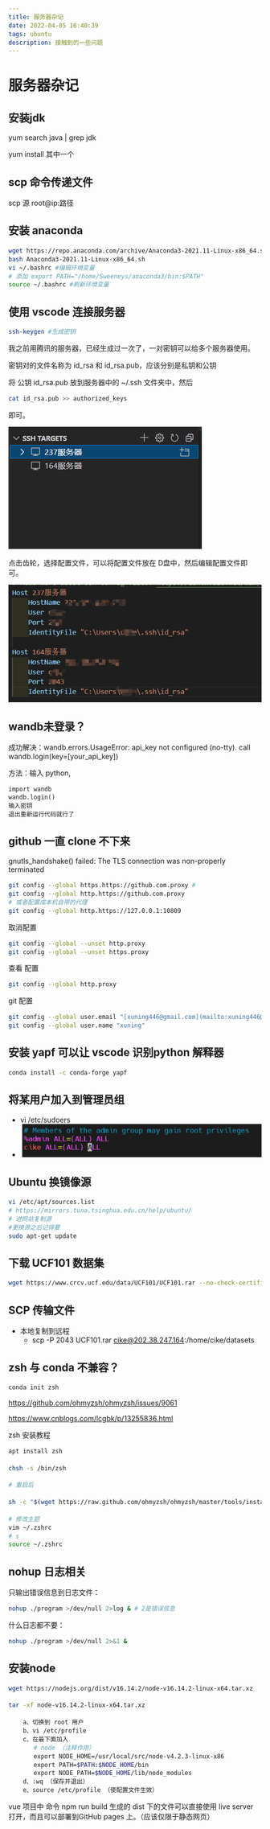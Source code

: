 ```yaml
---
title: 服务器杂记
date: 2022-04-05 16:40:39
tags: ubuntu
description: 接触到的一些问题
---
```


# 服务器杂记

## 安装jdk

yum search java | grep jdk

yum install 其中一个

## scp 命令传递文件

scp 源 root@ip:路径

## 安装 anaconda

```bash
wget https://repo.anaconda.com/archive/Anaconda3-2021.11-Linux-x86_64.sh
bash Anaconda3-2021.11-Linux-x86_64.sh
vi ~/.bashrc #编辑环境变量
# 添加 export PATH="/home/Sweeneys/anaconda3/bin:$PATH"
source ~/.bashrc #刷新环境变量
```

## 使用 vscode 连接服务器

```bash
ssh-keygen #生成密钥
```

我之前用腾讯的服务器，已经生成过一次了，一对密钥可以给多个服务器使用。

密钥对的文件名称为 id_rsa 和 id_rsa.pub，应该分别是私钥和公钥

将 公钥 id_rsa.pub 放到服务器中的 ~/.ssh 文件夹中，然后

```bash
cat id_rsa.pub >> authorized_keys
```

即可。

![](服务器杂记/2022-04-05-16-38-14-image.png)

点击齿轮，选择配置文件，可以将配置文件放在 D盘中，然后编辑配置文件即可。

![](服务器杂记/2022-04-05-16-38-21-image.png)

## wandb未登录？

成功解决：wandb.errors.UsageError: api_key not configured (no-tty). call wandb.login(key=[your_api_key])

方法：输入 python, 

```
import wandb
wandb.login()
输入密钥
退出重新运行代码就行了
```

## github 一直 clone 不下来

gnutls_handshake() failed: The TLS connection was non-properly terminated

```bash
git config --global https.https://github.com.proxy # 
git config --global http.https://github.com.proxy 
# 或者配置成本机自带的代理
git config --global http.https://127.0.0.1:10809 
```

取消配置

```bash
git config --global --unset http.proxy
git config --global --unset https.proxy
```

查看 配置

```bash
git config --global http.proxy
```

git 配置

```bash
git config --global user.email "[xuning446@gmail.com](mailto:xuning446@gmail.com)"
git config --global user.name "xuning"
```

## 安装 yapf 可以让 vscode 识别python 解释器

```bash
conda install -c conda-forge yapf
```

## 将某用户加入到管理员组

- vi /etc/sudoers
- ![](服务器杂记/2022-04-05-16-38-34-image.png)

## Ubuntu 换镜像源

```bash
vi /etc/apt/sources.list
# https://mirrors.tuna.tsinghua.edu.cn/help/ubuntu/ 
# 进网站复制源
#更换源之后记得要
sudo apt-get update
```

## 下载 UCF101 数据集

```bash
wget https://www.crcv.ucf.edu/data/UCF101/UCF101.rar --no-check-certificate
```

## SCP 传输文件

- 本地复制到远程
  - scp -P 2043 UCF101.rar cike@202.38.247.164:/home/cike/datasets

## zsh 与 conda 不兼容？

```bash
conda init zsh
```

https://github.com/ohmyzsh/ohmyzsh/issues/9061

https://www.cnblogs.com/lcgbk/p/13255836.html

zsh 安装教程

```bash
apt install zsh

chsh -s /bin/zsh

# 重启后

sh -c "$(wget https://raw.github.com/ohmyzsh/ohmyzsh/master/tools/install.sh -O -)"

# 修改主题
vim ~/.zshrc
# s
source ~/.zshrc
```

## nohup 日志相关

只输出错误信息到日志文件：

```bash
nohup ./program >/dev/null 2>log & # 2是错误信息
```

什么日志都不要：

```bash
nohup ./program >/dev/null 2>&1 &
```

## 安装node

```bash
wget https://nodejs.org/dist/v16.14.2/node-v16.14.2-linux-x64.tar.xz

tar -xf node-v16.14.2-linux-x64.tar.xz

    a、切换到 root 用户
    b、vi /etc/profile
    c、在最下面加入
       # node （注释作用）
       export NODE_HOME=/usr/local/src/node-v4.2.3-linux-x86
       export PATH=$PATH:$NODE_HOME/bin  
       export NODE_PATH=$NODE_HOME/lib/node_modules
    d、:wq （保存并退出）
    e、source /etc/profile （使配置文件生效）
```

vue 项目中 命令 npm run build 生成的 dist 下的文件可以直接使用 live server 打开，而且可以部署到GitHub pages 上。（应该仅限于静态网页）

